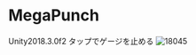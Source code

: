 # MegaPunch
Unity2018.3.0f2
タップでゲージを止める
![18045](https://user-images.githubusercontent.com/46513096/54424795-10bc1800-4757-11e9-9002-d7d0945ab5a2.jpg)
